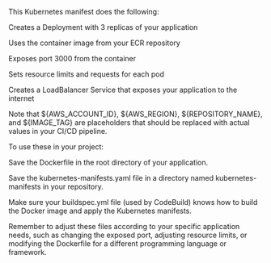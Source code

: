 This Kubernetes manifest does the following:

Creates a Deployment with 3 replicas of your application

Uses the container image from your ECR repository

Exposes port 3000 from the container

Sets resource limits and requests for each pod

Creates a LoadBalancer Service that exposes your application to the internet

Note that ${AWS_ACCOUNT_ID}, ${AWS_REGION}, ${REPOSITORY_NAME}, and ${IMAGE_TAG} are placeholders that should be replaced with actual values in your CI/CD pipeline.

To use these in your project:

Save the Dockerfile in the root directory of your application.

Save the kubernetes-manifests.yaml file in a directory named kubernetes-manifests in your repository.

Make sure your buildspec.yml file (used by CodeBuild) knows how to build the Docker image and apply the Kubernetes manifests.

Remember to adjust these files according to your specific application needs, such as changing the exposed port, adjusting resource limits, or modifying the Dockerfile for a different programming language or framework.
